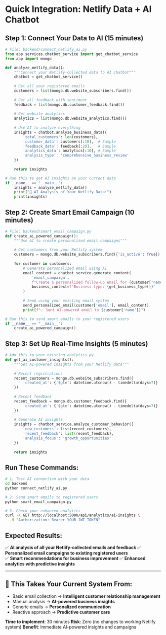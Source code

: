 # Quick Integration: Netlify Data + AI Chatbot

## Step 1: Connect Your Data to AI (15 minutes)

```python
# File: backend/connect_netlify_ai.py
from app.services.chatbot_service import get_chatbot_service
from app import mongo

def analyze_netlify_data():
    """Connect your Netlify-collected data to AI chatbot"""
    chatbot = get_chatbot_service()
    
    # Get all your registered emails
    customers = list(mongo.db.website_subscribers.find())
    
    # Get all feedback with sentiment
    feedback = list(mongo.db.customer_feedback.find())
    
    # Get website analytics
    analytics = list(mongo.db.website_analytics.find())
    
    # Use AI to analyze everything
    insights = chatbot.analyze_business_data({
        'total_customers': len(customers),
        'customer_data': customers[:10],  # Sample
        'feedback_data': feedback[:20],   # Sample
        'analytics_data': analytics[:10], # Sample
        'analysis_type': 'comprehensive_business_review'
    })
    
    return insights

# Run this to get AI insights on your current data
if __name__ == "__main__":
    insights = analyze_netlify_data()
    print("🤖 AI Analysis of Your Netlify Data:")
    print(insights)
```

## Step 2: Create Smart Email Campaign (10 minutes)

```python
# File: backend/smart_email_campaign.py
def create_ai_powered_campaign():
    """Use AI to create personalized email campaigns"""
    
    # Get customers from your Netlify system
    customers = mongo.db.website_subscribers.find({'is_active': True})
    
    for customer in customers:
        # Generate personalized email using AI
        email_content = chatbot_service.generate_content(
            'email_campaign',
            f"Create a personalized follow-up email for {customer['name']} who registered for {customer['website_source']}. They showed interest in: {customer.get('interests', ['general'])}",
            business_context=f"Business type: {get_business_type()}"
        )
        
        # Send using your existing email system
        send_personalized_email(customer['email'], email_content)
        print(f"✅ Sent AI-powered email to {customer['name']}")

# Run this to send smart emails to your registered users
if __name__ == "__main__":
    create_ai_powered_campaign()
```

## Step 3: Set Up Real-Time Insights (5 minutes)

```python
# Add this to your existing analytics.py
def get_ai_customer_insights():
    """Get AI-powered insights from your Netlify data"""
    
    # Recent registrations
    recent_customers = mongo.db.website_subscribers.find({
        'created_at': {'$gte': datetime.utcnow() - timedelta(days=7)}
    })
    
    # Recent feedback
    recent_feedback = mongo.db.customer_feedback.find({
        'created_at': {'$gte': datetime.utcnow() - timedelta(days=7)}
    })
    
    # Generate AI insights
    insights = chatbot_service.analyze_customer_behavior({
        'new_customers': list(recent_customers),
        'recent_feedback': list(recent_feedback),
        'analysis_focus': 'growth_opportunities'
    })
    
    return insights
```

## Run These Commands:

```bash
# 1. Test AI connection with your data
cd backend
python connect_netlify_ai.py

# 2. Send smart emails to registered users
python smart_email_campaign.py

# 3. Check your enhanced analytics
curl -X GET http://localhost:5000/api/analytics/ai-insights \
  -H "Authorization: Bearer YOUR_JWT_TOKEN"
```

## Expected Results:

✅ **AI analysis of all your Netlify-collected emails and feedback**
✅ **Personalized email campaigns to existing registered users**  
✅ **Smart recommendations for business improvement**
✅ **Enhanced analytics with predictive insights**

---

## 🎯 This Takes Your Current System From:
- Basic email collection → **Intelligent customer relationship management**
- Manual analysis → **AI-powered business insights**
- Generic emails → **Personalized communication**
- Reactive approach → **Predictive customer care**

**Time to implement**: 30 minutes
**Risk**: Zero (no changes to working Netlify system)
**Benefit**: Immediate AI-powered insights and campaigns
